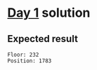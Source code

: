 # [Day 1](https://adventofcode.com/2015/day/1) solution

## Expected result

```
Floor: 232
Position: 1783
```